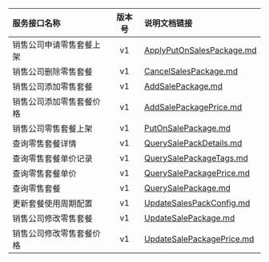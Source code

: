   
| 服务接口名称 | 版本号 | 说明文档链接 |  
| :----------------- | :-----: | :---------------- |  
| 销售公司申请零售套餐上架 | v1 | [ApplyPutOnSalesPackage.md](https://github.com/Zhang-Monica/gitMd/blob/master/EpeisSupp/SupSalePackageServer/ApplyPutOnSalesPackage.md) |  
| 销售公司删除零售套餐 | v1 | [CancelSalesPackage.md](https://github.com/Zhang-Monica/gitMd/blob/master/EpeisSupp/SupSalePackageServer/CancelSalesPackage.md) |  
| 销售公司添加零售套餐 | v1 | [AddSalePackage.md](https://github.com/Zhang-Monica/gitMd/blob/master/EpeisSupp/SupSalePackageServer/AddSalePackage.md) |  
| 销售公司添加零售套餐价格 | v1 | [AddSalePackagePrice.md](https://github.com/Zhang-Monica/gitMd/blob/master/EpeisSupp/SupSalePackageServer/AddSalePackagePrice.md) |  
| 销售公司零售套餐上架 | v1 | [PutOnSalePackage.md](https://github.com/Zhang-Monica/gitMd/blob/master/EpeisSupp/SupSalePackageServer/PutOnSalePackage.md) |  
| 查询零售套餐详情 | v1 | [QuerySalePackDetails.md](https://github.com/Zhang-Monica/gitMd/blob/master/EpeisSupp/SupSalePackageServer/QuerySalePackDetails.md) |  
| 查询零售套餐单价记录 | v1 | [QuerySalePackageTags.md](https://github.com/Zhang-Monica/gitMd/blob/master/EpeisSupp/SupSalePackageServer/QuerySalePackageTags.md) |  
| 查询零售套餐单价 | v1 | [QuerySalePackagePrice.md](https://github.com/Zhang-Monica/gitMd/blob/master/EpeisSupp/SupSalePackageServer/QuerySalePackagePrice.md) |  
| 查询零售套餐 | v1 | [QuerySalePackage.md](https://github.com/Zhang-Monica/gitMd/blob/master/EpeisSupp/SupSalePackageServer/QuerySalePackage.md) |  
| 更新套餐使用周期配置 | v1 | [UpdateSalesPackConfig.md](https://github.com/Zhang-Monica/gitMd/blob/master/EpeisSupp/SupSalePackageServer/UpdateSalesPackConfig.md) |  
| 销售公司修改零售套餐 | v1 | [UpdateSalePackage.md](https://github.com/Zhang-Monica/gitMd/blob/master/EpeisSupp/SupSalePackageServer/UpdateSalePackage.md) |  
| 销售公司修改零售套餐价格 | v1 | [UpdateSalePackagePrice.md](https://github.com/Zhang-Monica/gitMd/blob/master/EpeisSupp/SupSalePackageServer/UpdateSalePackagePrice.md) |  
  
